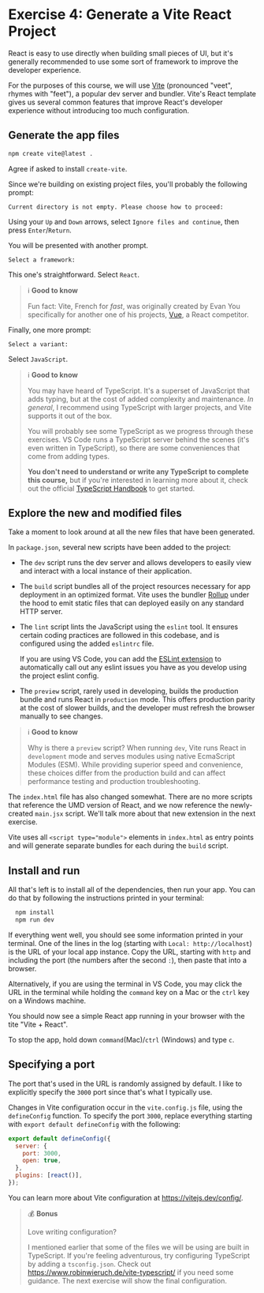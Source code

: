 # Exercise 4: Generate a Vite React Project

React is easy to use directly when building small pieces of UI, but it's generally recommended to use some sort of framework to improve the developer experience.

For the purposes of this course, we will use [Vite](https://vitejs.dev/) (pronounced "veet", rhymes with "feet"), a popular dev server and bundler. Vite's React template gives us several common features that improve React's developer experience without introducing too much configuration.

## Generate the app files

```bash
npm create vite@latest .
```

Agree if asked to install `create-vite`.

Since we're building on existing project files, you'll probably the following prompt:

```
Current directory is not empty. Please choose how to proceed:
```

Using your `Up` and `Down` arrows, select `Ignore files and continue`, then press `Enter`/`Return`.

You will be presented with another prompt.

```
Select a framework:
```

This one's straightforward. Select `React`.

> ℹ️ **Good to know** 
>
> Fun fact: Vite, French for _fast_, was originally created by Evan You specifically for another one of his projects, [Vue](https://vuejs.org/), a React competitor.

Finally, one more prompt:

```
Select a variant:
```

Select `JavaScript`.

> ℹ️ **Good to know**
>
> You may have heard of TypeScript. It's a superset of JavaScript that adds typing, but at the cost of added complexity and maintenance. _In general_, I recommend using TypeScript with larger projects, and Vite supports it out of the box.
> 
> You will probably see some TypeScript as we progress through these exercises. VS Code runs a TypeScript server behind the scenes (it's even written in TypeScript), so there are some conveniences that come from adding types.
> 
> **You don't need to understand or write any TypeScript to complete this course,** but if you're interested in learning more about it, check out the official [TypeScript Handbook](https://www.typescriptlang.org/docs/handbook/intro.html) to get started.

## Explore the new and modified files

Take a moment to look around at all the new files that have been generated.

In `package.json`, several new scripts have been added to the project: 

- The `dev` script runs the dev server and allows developers to easily view and interact with a local instance of their application.

- The `build` script bundles all of the project resources necessary for app deployment in an optimized format. Vite uses the bundler [Rollup](https://rollupjs.org/) under the hood to emit static files that can deployed easily on any standard HTTP server.

- The `lint` script lints the JavaScript using the `eslint` tool. It ensures certain coding practices are followed in this codebase, and is configured using the added `eslintrc` file.

  If you are using VS Code, you can add the [ESLint extension](https://marketplace.visualstudio.com/items?itemName=dbaeumer.vscode-eslint) to automatically call out any eslint issues you have as you develop using the project eslint config.

- The `preview` script, rarely used in developing, builds the production bundle and runs React in `production` mode. This offers production parity at the cost of slower builds, and the developer must refresh the browser manually to see changes.

> ℹ️ **Good to know** 
>
> Why is there a `preview` script? When running `dev`, Vite runs React in `development` mode and serves modules using native EcmaScript Modules (ESM). While providing superior speed and convenience, these choices differ from the production build and can affect performance testing and production troubleshooting.

The `index.html` file has also changed somewhat. There are no more scripts that reference the UMD version of React, and we now reference the newly-created `main.jsx` script. We'll talk more about that new extension in the next exercise.

Vite uses all `<script type="module">` elements in `index.html` as entry points and will generate separate bundles for each during the `build` script. 

## Install and run

All that's left is to install all of the dependencies, then run your app. You can do that by following the instructions printed in your terminal:

```bash
  npm install
  npm run dev
```

If everything went well, you should see some information printed in your terminal. One of the lines in the log (starting with `Local: http://localhost`) is the URL of your local app instance. Copy the URL, starting with `http` and including the port (the numbers after the second `:`), then paste that into a browser.

Alternatively, if you are using the terminal in VS Code, you may click the URL in the terminal while holding the `command` key on a Mac or the `ctrl` key on a Windows machine.

You should now see a simple React app running in your browser with the tite "Vite + React".

To stop the app, hold down `command`(Mac)/`ctrl` (Windows) and type `c`.

## Specifying a port

The port that's used in the URL is randomly assigned by default. I like to explicitly specify the `3000` port since that's what I typically use.

Changes in Vite configuration occur in the `vite.config.js` file, using the `defineConfig` function. To specify the port `3000`, replace everything starting with `export default defineConfig` with the following:

```js
export default defineConfig({
  server: {
    port: 3000,
    open: true,
  },
  plugins: [react()],
});
```

You can learn more about Vite configuration at https://vitejs.dev/config/.

<!-- Bonus -->
> 💰 **Bonus** 
> 
> Love writing configuration?
> 
> I mentioned earlier that some of the files we will be using are built in TypeScript. If you're feeling adventurous, try configuring TypeScript by adding a `tsconfig.json`. Check out https://www.robinwieruch.de/vite-typescript/ if you need some guidance. The next exercise will show the final configuration.